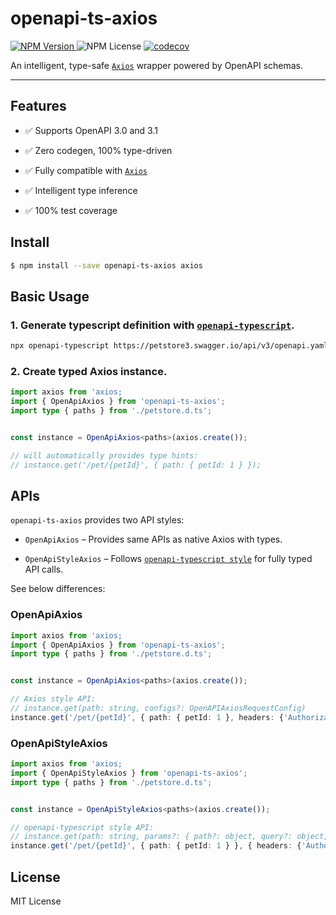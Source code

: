 # openapi-ts-axios

[![NPM Version](https://img.shields.io/npm/v/openapi-ts-axios)
](https://www.npmjs.com/package/openapi-ts-axios)
![NPM License](https://img.shields.io/npm/l/openapi-ts-axios)
[![codecov](https://codecov.io/gh/yikenman/openapi-ts-axios/graph/badge.svg?token=43EG2T8LKS)](https://codecov.io/gh/yikenman/openapi-ts-axios)

An intelligent, type-safe [`Axios`](https://axios-http.com/) wrapper powered by OpenAPI schemas.

---

## Features

- ✅ Supports OpenAPI 3.0 and 3.1

- ✅ Zero codegen, 100% type-driven

- ✅ Fully compatible with [`Axios`](https://axios-http.com/)

- ✅ Intelligent type inference

- ✅ 100% test coverage


## Install

```bash
$ npm install --save openapi-ts-axios axios
```

## Basic Usage

### 1. Generate typescript definition with [`openapi-typescript`](https://openapi-ts.dev/introduction).

```bash
npx openapi-typescript https://petstore3.swagger.io/api/v3/openapi.yaml -o petstore.d.ts

```

### 2. Create typed Axios instance.

```ts
import axios from 'axios;
import { OpenApiAxios } from 'openapi-ts-axios';
import type { paths } from './petstore.d.ts';


const instance = OpenApiAxios<paths>(axios.create());

// will automatically provides type hints:
// instance.get('/pet/{petId}', { path: { petId: 1 } });
```

## APIs

`openapi-ts-axios` provides two API styles:

- `OpenApiAxios` – Provides same APIs as native Axios with types.

- `OpenApiStyleAxios` – Follows [`openapi-typescript style`](https://openapi-ts.dev/openapi-fetch/) for fully typed API calls.

See below differences:

### OpenApiAxios

```ts
import axios from 'axios;
import { OpenApiAxios } from 'openapi-ts-axios';
import type { paths } from './petstore.d.ts';


const instance = OpenApiAxios<paths>(axios.create());

// Axios style API:
// instance.get(path: string, configs?: OpenAPIAxiosRequestConfig)
instance.get('/pet/{petId}', { path: { petId: 1 }, headers: {'Authorization': 'Bearer xxx'} });
```

### OpenApiStyleAxios

```ts
import axios from 'axios;
import { OpenApiStyleAxios } from 'openapi-ts-axios';
import type { paths } from './petstore.d.ts';


const instance = OpenApiStyleAxios<paths>(axios.create());

// openapi-typescript style API:
// instance.get(path: string, params?: { path?: object, query?: object, body?: object }, configs?: OpenAPIAxiosRequestConfig)
instance.get('/pet/{petId}', { path: { petId: 1 } }, { headers: {'Authorization': 'Bearer xxx'} });
```

## License

MIT License